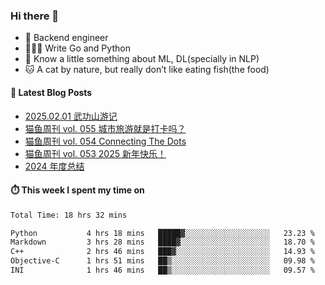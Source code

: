 ### Hi there 👋

- 🔧 Backend engineer
- 👨🏻‍💻 Write Go and Python
- 🔭 Know a little something about ML, DL(specially in NLP)
- 🐱 A cat by nature, but really don’t like eating fish(the food)

#### 📖 Latest Blog Posts
<!-- BLOG-POST-LIST:START -->
- [2025.02.01 武功山游记](https://ameow.xyz/archives/2025-02-01-wugong-mountain)
- [猫鱼周刊 vol. 055 城市旅游就是打卡吗？](https://ameow.xyz/archives/weekly-055)
- [猫鱼周刊 vol. 054 Connecting The Dots](https://ameow.xyz/archives/weekly-054)
- [猫鱼周刊 vol. 053 2025 新年快乐！](https://ameow.xyz/archives/weekly-053)
- [2024 年度总结](https://ameow.xyz/archives/2024-wrapup)
<!-- BLOG-POST-LIST:END -->

#### ⏱️ This week I spent my time on
<!--START_SECTION:waka-->

```txt
Total Time: 18 hrs 32 mins

Python           4 hrs 18 mins   █████▓░░░░░░░░░░░░░░░░░░░   23.23 %
Markdown         3 hrs 28 mins   ████▓░░░░░░░░░░░░░░░░░░░░   18.70 %
C++              2 hrs 46 mins   ███▓░░░░░░░░░░░░░░░░░░░░░   14.93 %
Objective-C      1 hrs 51 mins   ██▒░░░░░░░░░░░░░░░░░░░░░░   09.98 %
INI              1 hrs 46 mins   ██▒░░░░░░░░░░░░░░░░░░░░░░   09.57 %
```

<!--END_SECTION:waka-->

<!--
**LeslieLeung/LeslieLeung** is a ✨ _special_ ✨ repository because its `README.md` (this file) appears on your GitHub profile.

Here are some ideas to get you started:

- 🔭 I’m currently working on ...
- 🌱 I’m currently learning ...
- 👯 I’m looking to collaborate on ...
- 🤔 I’m looking for help with ...
- 💬 Ask me about ...
- 📫 How to reach me: ...
- 😄 Pronouns: ...
- ⚡ Fun fact: ...
-->
